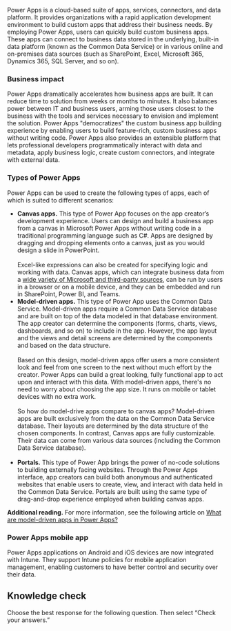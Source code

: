 Power Apps is a cloud-based suite of apps, services, connectors, and data platform. It provides organizations with a rapid application development environment to build custom apps that address their business needs. By employing Power Apps, users can quickly build custom business apps. These apps can connect to business data stored in the underlying, built-in data platform (known as the Common Data Service) or in various online and on-premises data sources (such as SharePoint, Excel, Microsoft 365, Dynamics 365, SQL Server, and so on).

### Business impact

Power Apps dramatically accelerates how business apps are built. It can reduce time to solution from weeks or months to minutes. It also balances power between IT and business users, arming those users closest to the business with the tools and services necessary to envision and implement the solution. Power Apps "democratizes" the custom business app building experience by enabling users to build feature-rich, custom business apps without writing code. Power Apps also provides an extensible platform that lets professional developers programmatically interact with data and metadata, apply business logic, create custom connectors, and integrate with external data.

### Types of Power Apps

Power Apps can be used to create the following types of apps, each of which is suited to different scenarios:

 -  **Canvas apps.** This type of Power App focuses on the app creator’s development experience. Users can design and build a business app from a canvas in Microsoft Power Apps without writing code in a traditional programming language such as C\#. Apps are designed by dragging and dropping elements onto a canvas, just as you would design a slide in PowerPoint.<br>‎<br>‎Excel-like expressions can also be created for specifying logic and working with data. Canvas apps, which can integrate business data from a [wide variety of Microsoft and third-party sources](/powerapps/maker/canvas-apps/connections-list), can be run by users in a browser or on a mobile device, and they can be embedded and run in SharePoint, Power BI, and Teams.
 -  **Model-driven apps.** This type of Power App uses the Common Data Service. Model-driven apps require a Common Data Service database and are built on top of the data modeled in that database environment. The app creator can determine the components (forms, charts, views, dashboards, and so on) to include in the app. However, the app layout and the views and detail screens are determined by the components and based on the data structure.<br>‎<br>‎Based on this design, model-driven apps offer users a more consistent look and feel from one screen to the next without much effort by the creator. Power Apps can build a great looking, fully functional app to act upon and interact with this data. With model-driven apps, there's no need to worry about choosing the app size. It runs on mobile or tablet devices with no extra work.<br>‎<br>‎So how do model-drive apps compare to canvas apps? Model-driven apps are built exclusively from the data on the Common Data Service database. Their layouts are determined by the data structure of the chosen components. In contrast, Canvas apps are fully customizable. Their data can come from various data sources (including the Common Data Service database).<br>‎
 -  **Portals.** This type of Power App brings the power of no-code solutions to building externally facing websites. Through the Power Apps interface, app creators can build both anonymous and authenticated websites that enable users to create, view, and interact with data held in the Common Data Service. Portals are built using the same type of drag-and-drop experience employed when building canvas apps.

**Additional reading.** For more information, see the following article on [What are model-driven apps in Power Apps?](/powerapps/maker/model-driven-apps/model-driven-app-overview)

### Power Apps mobile app

Power Apps applications on Android and iOS devices are now integrated with Intune. They support Intune policies for mobile application management, enabling customers to have better control and security over their data.

## Knowledge check

Choose the best response for the following question. Then select “Check your answers.”